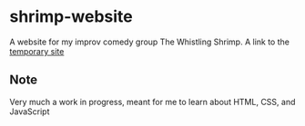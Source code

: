 # shrimp-website
A website for my improv comedy group The Whistling Shrimp. A link to the [temporary site](https://peaceful-sammet-c4200a.netlify.com/)

## Note
Very much a work in progress, meant for me to learn about HTML, CSS, and JavaScript

